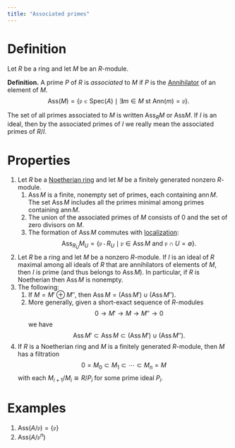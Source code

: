 ```yaml
---
title: "Associated primes"
---
```


# Definition
Let $R$ be a ring and let $M$ be an $R$-module.

**Definition.** A prime $P$ of $R$ is _associated_ to $M$ if $P$ is the [Annihilator](<notes/ntpy/Definitions/Ring theory/Annihilator.md>) of an element of $M$. $$\text{Ass}(M)=\{\mathfrak{p}\in\text{Spec}(A)\mid \exists m\in M\text{ st }\text{Ann}(m)=\mathfrak{p}\}.$$

The set of all primes associated to $M$ is written $\text{Ass}_R M$ or $\text{Ass}M$. If $I$ is an ideal, then by the associated primes of $I$ we really mean the associated primes of $R/I$.

# Properties
1. Let $R$ be a [Noetherian ring](<notes/ntpy/Definitions/Ring theory/Noetherian ring.md>) and let $M$ be a finitely generated nonzero $R$-module.
	1. $\operatorname{Ass}M$ is a finite, nonempty set of primes, each containing $\operatorname{ann}M$. The set $\operatorname{Ass}M$ includes all the primes minimal among primes containing $\operatorname{ann}M$.
	2. The union of the associated primes of $M$ consists of 0 and the set of zero divisors on $M$.
	3. The formation of $\operatorname{Ass}M$ commutes with [localization](<notes/ntpy/Definitions/Ring theory/Localization of a ring.md>): $$ \operatorname{Ass}_{R_U}M_U=\{\mathfrak{p}\cdot R_U\mid \mathfrak{p}\in\operatorname{Ass}M\text{ and }\mathfrak{p}\cap U=\emptyset\}.$$
2. Let $R$ be a ring and let $M$ be a nonzero $R$-module. If $I$ is an ideal of $R$ maximal among all ideals of $R$ that are annihilators of elements of $M$, then $I$ is prime (and thus belongs to $\operatorname{Ass}M)$. In particular, if $R$ is Noetherian then $\operatorname{Ass}M$ is nonempty.
3. The following:
	1. If $M=M'\oplus M''$, then $\operatorname{Ass}M=(\operatorname{Ass}M')\cup(\operatorname{Ass}M'')$.
	2. More generally, given a short-exact sequence of $R$-modules $$0\to M'\to M\to M''\to 0$$ we have $$\operatorname{Ass}M'\subset\operatorname{Ass}M\subset (\operatorname{Ass}M')\cup(\operatorname{Ass}M'').$$
4. If $R$ is a Noetherian ring and $M$ is a finitely generated $R$-module, then $M$ has a filtration $$0=M_0\subset M_1\subset\cdots\subset M_n=M$$ with each $M_{i+1}/M_i\cong R/P_i$ for some prime ideal $P_i$. 

# Examples
1. $\text{Ass}(A/\mathfrak{p})=\{\mathfrak{p}\}$
2. $\text{Ass}(A/\mathfrak{p}^n)$